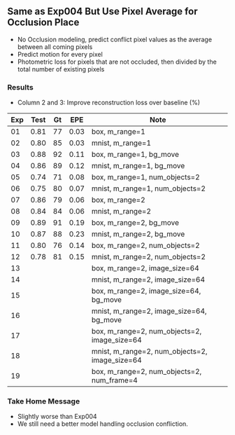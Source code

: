 ## Same as Exp004 But Use Pixel Average for Occlusion Place 

- No Occlusion modeling, predict conflict pixel values as the average between all coming pixels
- Predict motion for every pixel
- Photometric loss for pixels that are not occluded, then divided by the total number of existing pixels

### Results

- Column 2 and 3: Improve reconstruction loss over baseline (%) 

| Exp  | Test | Gt   | EPE  | Note |
| ---- | ---- | ---- | ---- | ---- | 
| 01 | 0.81 | 77 | 0.03 | box, m_range=1 |
| 02 | 0.80 | 85 | 0.03 | mnist, m_range=1 |
| 03 | 0.88 | 92 | 0.11 | box, m_range=1, bg_move |
| 04 | 0.86 | 89 | 0.12 | mnist, m_range=1, bg_move |
| 05 | 0.74 | 71 | 0.08 | box, m_range=1, num_objects=2 |
| 06 | 0.75 | 80 | 0.07 | mnist, m_range=1, num_objects=2 |
| 07 | 0.86 | 79 | 0.06 | box, m_range=2 |
| 08 | 0.84 | 84 | 0.06 | mnist, m_range=2 |
| 09 | 0.89 | 91 | 0.19 | box, m_range=2, bg_move |
| 10 | 0.87 | 88 | 0.23 | mnist, m_range=2, bg_move |
| 11 | 0.80 | 76 | 0.14 | box, m_range=2, num_objects=2 |
| 12 | 0.78 | 81 | 0.15 | mnist, m_range=2, num_objects=2 |
| 13 |  |  |  | box, m_range=2, image_size=64 |
| 14 |  |  |  | mnist, m_range=2, image_size=64 |
| 15 |  |  |  | box, m_range=2, image_size=64, bg_move |
| 16 |  |  |  | mnist, m_range=2, image_size=64, bg_move |
| 17 |  |  |  | box, m_range=2, num_objects=2, image_size=64 |
| 18 |  |  |  | mnist, m_range=2, num_objects=2, image_size=64 |
| 19 |  |  |  | box, m_range=2, num_objects=2, num_frame=4 |

### Take Home Message

- Slightly worse than Exp004
- We still need a better model handling occlusion confliction.
